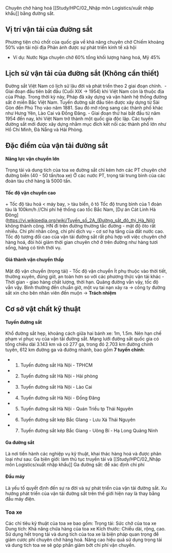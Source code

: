 Chuyên chở hàng hoá [[Study/HPC/02_Nhập môn Logistics/xuất nhập khẩu]] bằng đường sắt.
## Vị trí vận tải của đường sắt
Phương tiện chủ chốt của quốc gia về khả năng chuyên chở 
Chiếm khoảng 50% vận tải nội địa
Phản ánh được sự phát triển kinh tế xã hội
- Ví dụ: 
Nước Nga chuyên chở 60% tổng khối lượng hàng hoá, Mỹ 45% 
## Lịch sử vận tải của đường sắt **(Không cần thiết)**
Đường sắt Việt Nam có lịch sử lâu đời và phát triển theo 2 giai đoạn chính. 
	- Giai đoạn đầu tiên bắt đầu (Cuối XIX -> 1954) khi Việt Nam còn là thuộc địa của Pháp. Trong thời kỳ này, Pháp đã xây dựng và vận hành hệ thống đường sắt ở miền Bắc Việt Nam. Tuyến đường sắt đầu tiên được xây dựng từ Sài Gòn đến Phú Thọ vào năm 1881. Sau đó mở rộng sang các thành phố khác như Hưng Yên, Lào Cai và Đồng Đăng.
	- Giai đoạn thứ hai bắt đầu từ năm 1954 đến nay, khi Việt Nam trở thành một quốc gia độc lập. Các tuyến đường sắt mới được xây dựng nhằm mục đích kết nối các thành phố lớn như Hồ Chí Minh, Đà Nẵng và Hải Phòng.
## Đặc điểm của vận tải đường sắt 
#### Năng lực vận chuyển lớn
Trọng tải và dung tích của toa xe đường sắt chỉ kém hơn các PT chuyên chở đường biển (40 - 50 tấn/toa xe) Ở các nước PT, trọng tải trung bình của các đoàn tàu chở hàng là 5000 tấn.
#### Tốc độ vận chuyển cao 
 + Tốc độ tàu hoả < máy bay, > tàu biển, ô tô 
Tốc độ trung bình của 1 đoàn tàu là 100km/h
//Chi phí hệ thống cao tốc Bắc Nam, [Dự án Cát Linh Hà Đông](https://vi.wikipedia.org/wiki/Tuyến_số_2A_(Đường_sắt_đô_thị_Hà_Nội) không thành công. HN đi trên đường thường tắc đường - mật độ ôto rất nhiều. 
Chi phí nhân công, chi phí dịch vụ - cơ sơ hạ tầng của đất nước cao. 
Tốc độ tương đối cao của vận tải đường sắt rất phù hợp với việc chuyên chở hàng hoá, đòi hỏi giảm thời gian chuyên chở ở trên đường như hàng tươi sống, hàng có tính thời vụ. 
#### Giá thành vận chuyển thấp 
Mật độ vận chuyển (trọng tải)
	- Tốc độ vận chuyển 
	Ít phụ thuộc vào thời tiết, thường xuyên, đúng giờ, an toàn hơn so với các phương thức vận tải khác 
	- Thời gian - giao hàng chất lượng, thời hạn.
	Quãng đường vẫn vậy, tốc độ vẫn vậy. 
	Bình thường đến chuẩn giờ, một vụ tai nạn xảy ra -> công ty đường sắt xin cho bên nhân viên đến muộn -> **Trách nhiệm**
## Cơ sở vật chất kỹ thuật
#### Tuyến đường sắt 
Khổ đường sắt hẹp, khoảng cách giữa hai bánh xe: 1m, 1.5m. Nên hạn chế phạm vi phục vụ của vận tải đường sắt.
Mạng lưới đường sắt quốc gia có tổng chiều dài 3.143 km và có 277 ga, trong đó 2.703 km đường chính tuyến, 612 km đường ga và đường nhánh, bao gồm **7 tuyến chính**:
- 1. Tuyến đường sắt Hà Nội - TPHCM
- 2. Tuyến đường sắt Hà Nội - Hải phòng
- 3. Tuyến đường sắt Hà Nội - Lào Cai
- 4. Tuyến đường sắt Hà Nội - Đồng Đăng
- 5. Tuyến đường sắt Hà Nội - Quán Triều tp Thái Nguyên
- 6. Tuyến đường sắt kép Bắc GIang - Lưu Xá Thái Nguyên
- 7. Tuyến đường sắt kép Bắc Giang - Uông Bí - Hạ Long Quảng Ninh
#### Ga đường sắt
Là nơi tiến hành các nghiệp vụ kỹ thuật, khai thác hàng hoá và được phân loại như sau:
	Ga biên giới: làm thủ tục truyền tải và [[Study/HPC/02_Nhập môn Logistics/xuất nhập khẩu]] 
	Ga đường sắt: để xác định chi phí 
#### Đầu máy
Là yếu tố quyết định đến sự ra đời và sự phát triển của vận tải đường sắt. Xu hướng phát triển của vận tải đường sắt trên thế giới hiện nay là thay bằng đầu máy điện.
### Toa xe
Các chỉ tiêu kỹ thuật của toa xe bao gồm:
	Trọng tải: Sức chở của toa xe
	Dung tích: Khả năng chứa hàng của toa xe
	Kích thước: Chiều dài, rộng, cao.
Sử dụng hết trọng tải và dung tích của toa xe là biện pháp quan trọng để giảm cươc phí chuyên chở hàng hoá. Nâng cao hiệu quả sử dụng trọng tải và dung tích toa xe sẽ góp phần giảm bớt chi phí vận chuyển.
